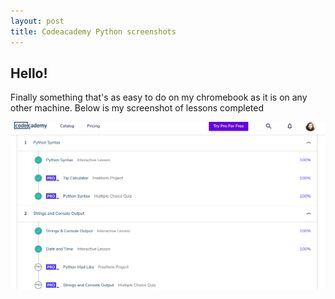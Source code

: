 ```yaml
---
layout: post
title: Codeacademy Python screenshots
---
```


## Hello!

Finally something that's as easy to do on my chromebook as it is on any other machine. Below is my screenshot of lessons completed
 
![](https://raw.githubusercontent.com/aliavahed/aliavahed.github.io/master/img/python.png)
